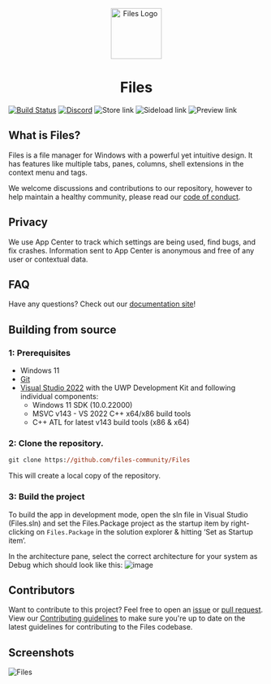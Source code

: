 <p align="center">
  <img alt="Files Logo" src="src/Files/Assets/AppTiles/StoreLogo.scale-400.png" width="100px" />
  <h1 align="center">Files</h1>
</p>

[![Build Status](https://dev.azure.com/filescommunity/Files/_apis/build/status/Build%20Pipeline?branchName=main)](https://dev.azure.com/filescommunity/Files/_build/latest?definitionId=4&branchName=main)
[![Discord](https://discordapp.com/api/guilds/725513575971684472/widget.png)](https://discord.gg/files)
<a style="text-decoration:none" href="https://www.microsoft.com/store/apps/9NGHP3DX8HDX">
    <img src="https://img.shields.io/badge/Microsoft%20Store-Download-purple.svg?style=flat-round" alt="Store link" />
</a>
<a style="text-decoration:none" href="https://files.community/download/stable">
    <img src="https://img.shields.io/badge/Sideload-Download-purple.svg?style=flat-round" alt="Sideload link" />
</a>
<a style="text-decoration:none" href="https://files.community/download/preview">
    <img src="https://img.shields.io/badge/Preview-Download-blue.svg?style=flat-round" alt="Preview link" />
</a>

## What is Files?
Files is a file manager for Windows with a powerful yet intuitive design. It has features like multiple tabs, panes, columns, shell extensions in the context menu and tags.

We welcome discussions and contributions to our repository, however to help maintain a healthy community, please read our [code of conduct](https://github.com/files-community/Files/blob/main/CODE_OF_CONDUCT.md).

## Privacy
We use App Center to track which settings are being used, find bugs, and fix crashes. Information sent to App Center is anonymous and free of any user or contextual data.

## FAQ
Have any questions? Check out our [documentation site](https://files.community/docs)!

## Building from source

### 1: Prerequisites

- Windows 11
- [Git](https://git-scm.com)
- [Visual Studio 2022](https://visualstudio.microsoft.com/vs/) with the UWP Development Kit and following individual components:
  + Windows 11 SDK (10.0.22000)
  + MSVC v143 - VS 2022 C++ x64/x86 build tools
  + C++ ATL for latest v143 build tools (x86 & x64)

### 2: Clone the repository.

```ps
git clone https://github.com/files-community/Files
```

This will create a local copy of the repository.

### 3: Build the project

To build the app in development mode, open the sln file in Visual Studio (Files.sln) and set the Files.Package project as the startup item by right-clicking on `Files.Package` in the solution explorer & hitting ‘Set as Startup item’.

In the architecture pane, select the correct architecture for your system as Debug which should look like this:
![image](https://user-images.githubusercontent.com/39923744/148721296-2bd132d0-4a4d-4555-8f58-16b00b18ade3.png)

## Contributors

Want to contribute to this project? Feel free to open an [issue](https://github.com/files-community/Files/issues) or [pull request](https://github.com/files-community/Files/pulls). View our [Contributing guidelines](https://github.com/files-community/Files/blob/main/.github/CONTRIBUTING.md) to make sure you're up to date on the latest guidelines for contributing to the Files codebase.

## Screenshots

![Files](src/Files/Assets/FilesHome.png)
